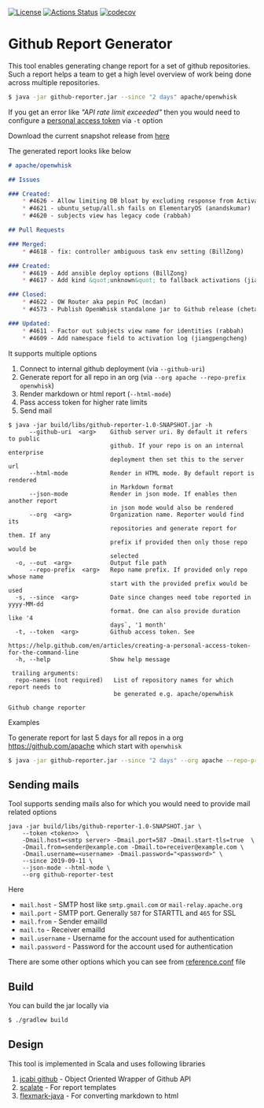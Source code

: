 [![License](https://img.shields.io/badge/license-Apache--2.0-blue.svg)](http://www.apache.org/licenses/LICENSE-2.0) 
[![Actions Status](https://github.com/adobe/github-reporter/workflows/CI/badge.svg)](https://github.com/adobe/github-reporter/actions)
[![codecov](https://codecov.io/gh/adobe/github-reporter/branch/master/graph/badge.svg)](https://codecov.io/gh/adobe/github-reporter)
 

# Github Report Generator

This tool enables generating change report for a set of github repositories. Such a report helps a team to get a high level
overview of work being done across multiple repositories.

```bash
$ java -jar github-reporter.jar --since "2 days" apache/openwhisk 
```

If you get an error like _"API rate limit exceeded"_ then you would need to configure a [personal access token][2] via `-t` option

Download the current snapshot release from [here][1]

The generated report looks like below

```markdown
# apache/openwhisk

## Issues

### Created:
    * #4626 - Allow limiting DB bloat by excluding response from Activation record in some cases (tysonnorris)
    * #4621 - ubuntu_setup/all.sh fails on ElementaryOS (anandskumar)
    * #4620 - subjects view has legacy code (rabbah)

## Pull Requests

### Merged:
    * #4618 - fix: controller ambiguous task env setting (BillZong)

### Created:
    * #4619 - Add ansible deploy options (BillZong)
    * #4617 - Add kind &quot;unknown&quot; to fallback activations (jiangpengcheng)

### Closed:
    * #4622 - OW Router aka pepin PoC (mcdan)
    * #4573 - Publish OpenWhisk standalone jar to Github release (chetanmeh)

### Updated:
    * #4611 - Factor out subjects view name for identities (rabbah)
    * #4609 - Add namespace field to activation log (jiangpengcheng)
```

It supports multiple options

1. Connect to internal github deployment (via `--github-uri`)
2. Generate report for all repo in an org (via `--org apache --repo-prefix openwhisk`)
3. Render markdown or html report (`--html-mode`)
4. Pass access token for higher rate limits
5. Send mail

```
$ java -jar build/libs/github-reporter-1.0-SNAPSHOT.jar -h
      --github-uri  <arg>    Github server uri. By default it refers to public
                             github. If your repo is on an internal enterprise
                             deployment then set this to the server url
      --html-mode            Render in HTML mode. By default report is rendered
                             in Markdown format
      --json-mode            Render in json mode. If enables then another report
                             in json mode would also be rendered
      --org  <arg>           Organization name. Reporter would find its
                             repositories and generate report for them. If any
                             prefix if provided then only those repo would be
                             selected
  -o, --out  <arg>           Output file path
      --repo-prefix  <arg>   Repo name prefix. If provided only repo whose name
                             start with the provided prefix would be used
  -s, --since  <arg>         Date since changes need tobe reported in yyyy-MM-dd
                             format. One can also provide duration like '4
                             days`, '1 month'
  -t, --token  <arg>         Github access token. See
                             https://help.github.com/en/articles/creating-a-personal-access-token-for-the-command-line
  -h, --help                 Show help message

 trailing arguments:
  repo-names (not required)   List of repository names for which report needs to
                              be generated e.g. apache/openwhisk

Github change reporter
```

Examples

To generate report for last 5 days for all repos in a org https://github.com/apache which start with `openwhisk`

```bash
$ java -jar github-reporter.jar --since "2 days" --org apache --repo-prefix openwhisk -t $GITHUB_TOKEN
```

## Sending mails

Tool supports sending mails also for which you would need to provide mail related options

```
java -jar build/libs/github-reporter-1.0-SNAPSHOT.jar \
    --token <token>>  \
    -Dmail.host=<smtp server> -Dmail.port=587 -Dmail.start-tls=true  \
    -Dmail.from=sender@example.com -Dmail.to=receiver@example.com \
    -Dmail.username=<username> -Dmail.password="<password>" \
    --since 2019-09-11 \
    --json-mode --html-mode \
    --org github-reporter-test
```

Here

* `mail.host` - SMTP host like `smtp.gmail.com` or `mail-relay.apache.org`
* `mail.port` - SMTP port. Generally `587` for STARTTL and `465` for SSL
* `mail.from` - Sender emailId
* `mail.to` - Receiver emailId
* `mail.username` - Username for the account used for authentication
* `mail.password` - Password for the account used for authentication

There are some other options which you can see from [reference.conf](src/main/resources/reference.conf) file

## Build

You can build the jar locally via 

```bash
$ ./gradlew build
```

## Design

This tool is implemented in Scala and uses following libraries

1. [jcabi github][3] - Object Oriented Wrapper of Github API
2. [scalate][4] - For report templates
3. [flexmark-java][5] - For converting markdown to html
 
[1]: https://github.com/adobe/github-reporter/releases/download/SNAPSHOT/github-reporter-1.0-SNAPSHOT.jar
[2]: https://help.github.com/en/articles/creating-a-personal-access-token-for-the-command-line
[3]: https://github.com/jcabi/jcabi-github
[4]: https://scalate.github.io/scalate/
[5]: https://github.com/vsch/flexmark-java